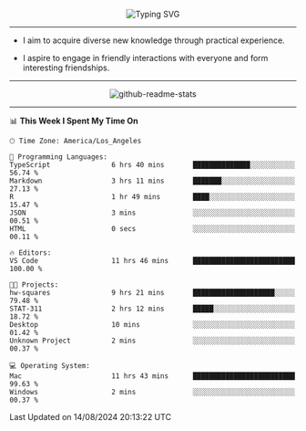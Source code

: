 <p align="center">
  <img src="https://readme-typing-svg.demolab.com?font=Fira+Code&weight=500&size=32&duration=2500&pause=1600&center=true&vCenter=true&random=false&width=1024&height=64&lines=Hi+there+%F0%9F%91%8B;I'm+delighted+you+could+make+it+here+%F0%9F%8E%89;I'm+Harry%2C+a+college+student+still+finding+my+way" alt="Typing SVG" />
</p>


---


- I aim to acquire diverse new knowledge through practical experience.

- I aspire to engage in friendly interactions with everyone and form interesting friendships.


---


<p align="center">
  <img src="https://github-readme-stats.vercel.app/api?username=Harry-Jing&show_icons=true" alt="github-readme-stats"/>
</p>


---

<!--START_SECTION:waka-->
📊 **This Week I Spent My Time On** 

```text
🕑︎ Time Zone: America/Los_Angeles

💬 Programming Languages: 
TypeScript               6 hrs 40 mins       ██████████████░░░░░░░░░░░   56.74 % 
Markdown                 3 hrs 11 mins       ███████░░░░░░░░░░░░░░░░░░   27.13 % 
R                        1 hr 49 mins        ████░░░░░░░░░░░░░░░░░░░░░   15.47 % 
JSON                     3 mins              ░░░░░░░░░░░░░░░░░░░░░░░░░   00.51 % 
HTML                     0 secs              ░░░░░░░░░░░░░░░░░░░░░░░░░   00.11 % 

🔥 Editors: 
VS Code                  11 hrs 46 mins      █████████████████████████   100.00 % 

🐱‍💻 Projects: 
hw-squares               9 hrs 21 mins       ████████████████████░░░░░   79.48 % 
STAT-311                 2 hrs 12 mins       █████░░░░░░░░░░░░░░░░░░░░   18.72 % 
Desktop                  10 mins             ░░░░░░░░░░░░░░░░░░░░░░░░░   01.42 % 
Unknown Project          2 mins              ░░░░░░░░░░░░░░░░░░░░░░░░░   00.37 % 

💻 Operating System: 
Mac                      11 hrs 43 mins      █████████████████████████   99.63 % 
Windows                  2 mins              ░░░░░░░░░░░░░░░░░░░░░░░░░   00.37 % 
```


 Last Updated on 14/08/2024 20:13:22 UTC
<!--END_SECTION:waka-->
